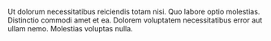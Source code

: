 Ut dolorum necessitatibus reiciendis totam nisi. Quo labore optio molestias. Distinctio commodi amet et ea. Dolorem voluptatem necessitatibus error aut ullam nemo. Molestias voluptas nulla.